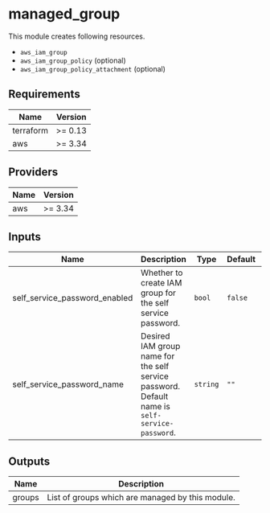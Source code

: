 # managed_group

This module creates following resources.

- `aws_iam_group`
- `aws_iam_group_policy` (optional)
- `aws_iam_group_policy_attachment` (optional)

<!-- BEGINNING OF PRE-COMMIT-TERRAFORM DOCS HOOK -->
## Requirements

| Name | Version |
|------|---------|
| terraform | >= 0.13 |
| aws | >= 3.34 |

## Providers

| Name | Version |
|------|---------|
| aws | >= 3.34 |

## Inputs

| Name | Description | Type | Default | Required |
|------|-------------|------|---------|:--------:|
| self\_service\_password\_enabled | Whether to create IAM group for the self service password. | `bool` | `false` | no |
| self\_service\_password\_name | Desired IAM group name for the self service password. Default name is `self-service-password`. | `string` | `""` | no |

## Outputs

| Name | Description |
|------|-------------|
| groups | List of groups which are managed by this module. |

<!-- END OF PRE-COMMIT-TERRAFORM DOCS HOOK -->
